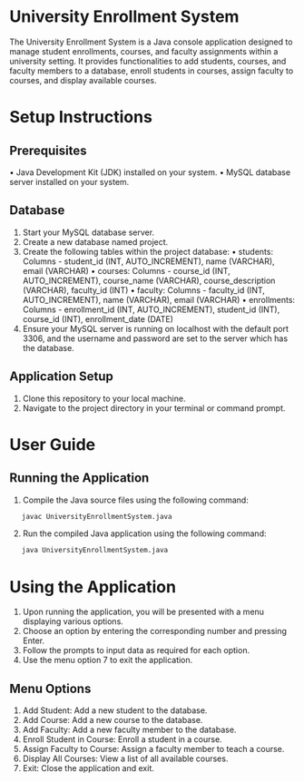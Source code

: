 # University Enrollment System

The University Enrollment System is a Java console application designed to manage student enrollments, courses, and faculty assignments within a university setting. It provides functionalities to add students, courses, and faculty members to a database, enroll students in courses, assign faculty to courses, and display available courses.

# Setup Instructions

## Prerequisites
  • Java Development Kit (JDK) installed on your system.
  • MySQL database server installed on your system.

 ## Database 
  1. Start your MySQL database server.
  2. Create a new database named project.
  3. Create the following tables within the project database:
    • students: Columns - student_id (INT, AUTO_INCREMENT), name (VARCHAR), email (VARCHAR)
    • courses: Columns - course_id (INT, AUTO_INCREMENT), course_name (VARCHAR), course_description (VARCHAR), faculty_id (INT)
    • faculty: Columns - faculty_id (INT, AUTO_INCREMENT), name (VARCHAR), email (VARCHAR)
    •  enrollments: Columns - enrollment_id (INT, AUTO_INCREMENT), student_id (INT), course_id (INT), enrollment_date (DATE)
  4. Ensure your MySQL server is running on localhost with the default port 3306, and the username and password are set to the server which has the database.

## Application Setup
  1. Clone this repository to your local machine.
  2. Navigate to the project directory in your terminal or command prompt.
    



# User Guide

## Running the Application
  1. Compile the Java source files using the following command:
```bash
   javac UniversityEnrollmentSystem.java
   ```
  2. Run the compiled Java application using the following command:
```bash
   java UniversityEnrollmentSystem.java
   ```
  
    
# Using the Application
 1. Upon running the application, you will be presented with a menu displaying various options.
  2. Choose an option by entering the corresponding number and pressing Enter.
  3. Follow the prompts to input data as required for each option.
  4. Use the menu option 7 to exit the application.

## Menu Options
  1. Add Student: Add a new student to the database.
  2. Add Course: Add a new course to the database.
  3. Add Faculty: Add a new faculty member to the database.
  4. Enroll Student in Course: Enroll a student in a course.
  5. Assign Faculty to Course: Assign a faculty member to teach a course.
  6. Display All Courses: View a list of all available courses.
  7. Exit: Close the application and exit.
